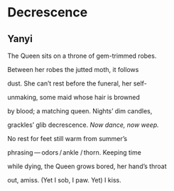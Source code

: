 # Decrescence
## Yanyi
The Queen sits on a throne
of gem-trimmed robes.

Between her robes
the jutted moth, it follows

dust. She can’t rest before
the funeral, her self-

unmaking, some maid
whose hair is browned

by blood; a matching
queen. Nights’ dim candles,

grackles’ glib decrescence.
 _Now dance, now weep._

No rest for feet still
warm from summer’s

phrasing — odors / ankle
/ thorn. Keeping time

while dying, the Queen grows
bored, her hand’s throat

out, amiss. (Yet I sob,
I paw. Yet) I kiss.